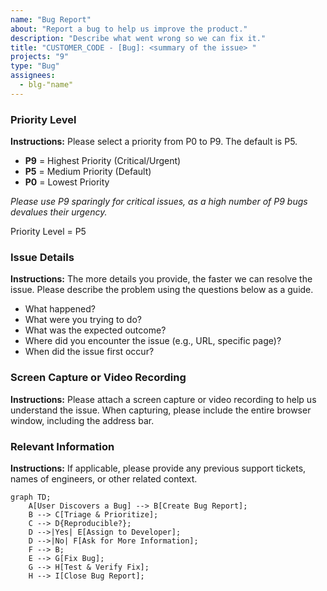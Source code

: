 ```yaml
---
name: "Bug Report"
about: "Report a bug to help us improve the product."
description: "Describe what went wrong so we can fix it."
title: "CUSTOMER_CODE - [Bug]: <summary of the issue> "
projects: "9"
type: "Bug"
assignees:
  - blg-"name"
---
```


### **Priority Level**
**Instructions:** Please select a priority from P0 to P9. The default is P5.
* **P9** = Highest Priority (Critical/Urgent)
* **P5** = Medium Priority (Default)
* **P0** = Lowest Priority

_Please use P9 sparingly for critical issues, as a high number of P9 bugs devalues their urgency._

Priority Level = P5

### **Issue Details**
**Instructions:** The more details you provide, the faster we can resolve the issue. Please describe the problem using the questions below as a guide.

- What happened?
- What were you trying to do?
- What was the expected outcome?
- Where did you encounter the issue (e.g., URL, specific page)?
- When did the issue first occur?

### **Screen Capture or Video Recording**
**Instructions:** Please attach a screen capture or video recording to help us understand the issue. When capturing, please include the entire browser window, including the address bar.

### **Relevant Information**
**Instructions:** If applicable, please provide any previous support tickets, names of engineers, or other related context.



```mermaid
graph TD;
    A[User Discovers a Bug] --> B[Create Bug Report];
    B --> C[Triage & Prioritize];
    C --> D{Reproducible?};
    D -->|Yes| E[Assign to Developer];
    D -->|No| F[Ask for More Information];
    F --> B;
    E --> G[Fix Bug];
    G --> H[Test & Verify Fix];
    H --> I[Close Bug Report];
```
